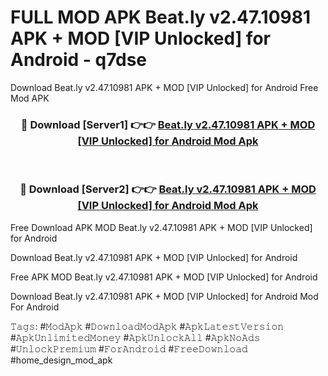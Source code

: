 # FULL MOD APK Beat.ly v2.47.10981 APK + MOD [VIP Unlocked] for Android - q7dse
Download Beat.ly v2.47.10981 APK + MOD [VIP Unlocked] for Android Free Mod APK

<div align="center">
<h3>🔴 Download [Server1] 👉👉 <a href="https://apk-comot.site?title=Beat.ly_v2.47.10981_APK_+_MOD_[VIP_Unlocked]_for_Android">Beat.ly v2.47.10981 APK + MOD [VIP Unlocked] for Android Mod Apk</a></h3><br>

<h3>🔴 Download [Server2] 👉👉 <a href="https://apk-comot.site?title=Beat.ly_v2.47.10981_APK_+_MOD_[VIP_Unlocked]_for_Android">Beat.ly v2.47.10981 APK + MOD [VIP Unlocked] for Android Mod Apk</a></h3>
</div>


Free Download APK MOD Beat.ly v2.47.10981 APK + MOD [VIP Unlocked] for Android

Download Beat.ly v2.47.10981 APK + MOD [VIP Unlocked] for Android 

Free APK MOD Beat.ly v2.47.10981 APK + MOD [VIP Unlocked] for Android 

Download Beat.ly v2.47.10981 APK + MOD [VIP Unlocked] for Android Mod For Android

𝚃𝚊𝚐𝚜: #𝙼𝚘𝚍𝙰𝚙𝚔 #𝙳𝚘𝚠𝚗𝚕𝚘𝚊𝚍𝙼𝚘𝚍𝙰𝚙𝚔 #𝙰𝚙𝚔𝙻𝚊𝚝𝚎𝚜𝚝𝚅𝚎𝚛𝚜𝚒𝚘𝚗 #𝙰𝚙𝚔𝚄𝚗𝚕𝚒𝚖𝚒𝚝𝚎𝚍𝙼𝚘𝚗𝚎𝚢 #𝙰𝚙𝚔𝚄𝚗𝚕𝚘𝚌𝚔𝙰𝚕𝚕 #𝙰𝚙𝚔𝙽𝚘𝙰𝚍𝚜 #𝚄𝚗𝚕𝚘𝚌𝚔𝙿𝚛𝚎𝚖𝚒𝚞𝚖 #𝙵𝚘𝚛𝙰𝚗𝚍𝚛𝚘𝚒𝚍 #𝙵𝚛𝚎𝚎𝙳𝚘𝚠𝚗𝚕𝚘𝚊𝚍 #home_design_mod_apk